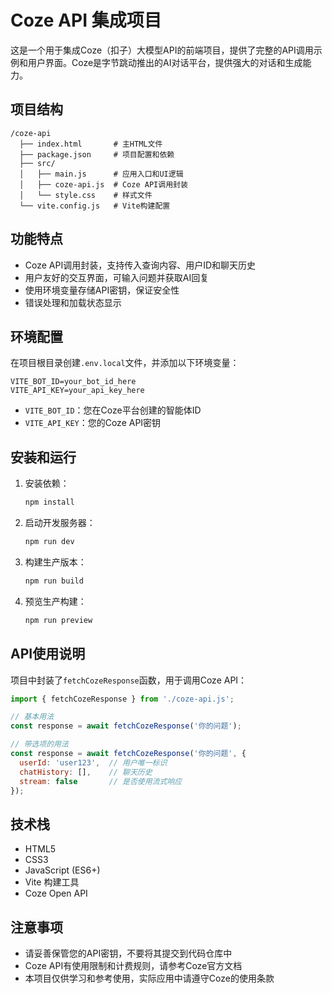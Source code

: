 # Coze API 集成项目

这是一个用于集成Coze（扣子）大模型API的前端项目，提供了完整的API调用示例和用户界面。Coze是字节跳动推出的AI对话平台，提供强大的对话和生成能力。

## 项目结构
```
/coze-api
  ├── index.html       # 主HTML文件
  ├── package.json     # 项目配置和依赖
  ├── src/
  │   ├── main.js      # 应用入口和UI逻辑
  │   ├── coze-api.js  # Coze API调用封装
  │   └── style.css    # 样式文件
  └── vite.config.js   # Vite构建配置
```

## 功能特点
- Coze API调用封装，支持传入查询内容、用户ID和聊天历史
- 用户友好的交互界面，可输入问题并获取AI回复
- 使用环境变量存储API密钥，保证安全性
- 错误处理和加载状态显示

## 环境配置

在项目根目录创建`.env.local`文件，并添加以下环境变量：
```
VITE_BOT_ID=your_bot_id_here
VITE_API_KEY=your_api_key_here
```

- `VITE_BOT_ID`：您在Coze平台创建的智能体ID
- `VITE_API_KEY`：您的Coze API密钥

## 安装和运行

1. 安装依赖：
   ```bash
   npm install
   ```

2. 启动开发服务器：
   ```bash
   npm run dev
   ```

3. 构建生产版本：
   ```bash
   npm run build
   ```

4. 预览生产构建：
   ```bash
   npm run preview
   ```

## API使用说明

项目中封装了`fetchCozeResponse`函数，用于调用Coze API：

```javascript
import { fetchCozeResponse } from './coze-api.js';

// 基本用法
const response = await fetchCozeResponse('你的问题');

// 带选项的用法
const response = await fetchCozeResponse('你的问题', {
  userId: 'user123',  // 用户唯一标识
  chatHistory: [],    // 聊天历史
  stream: false       // 是否使用流式响应
});
```

## 技术栈
- HTML5
- CSS3
- JavaScript (ES6+)
- Vite 构建工具
- Coze Open API

## 注意事项
- 请妥善保管您的API密钥，不要将其提交到代码仓库中
- Coze API有使用限制和计费规则，请参考Coze官方文档
- 本项目仅供学习和参考使用，实际应用中请遵守Coze的使用条款